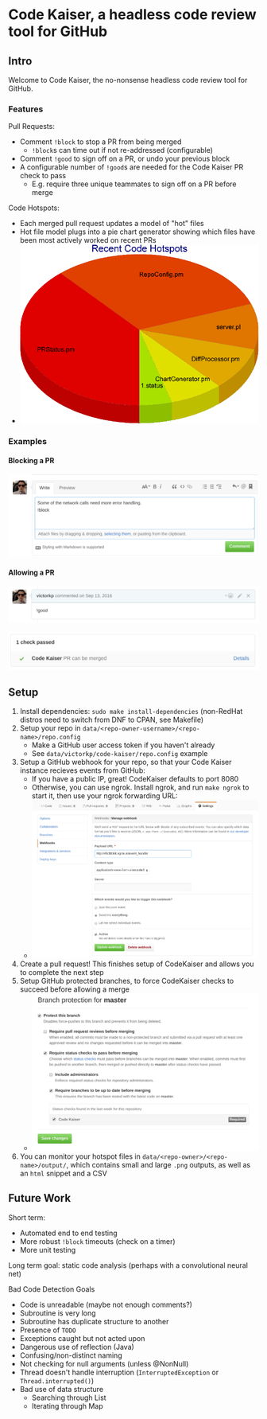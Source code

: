 # Code Kaiser, a headless code review tool for GitHub

## Intro

Welcome to Code Kaiser, the no-nonsense headless code review tool for GitHub.

### Features
Pull Requests:
  - Comment `!block` to stop a PR from being merged
      - `!block`s can time out if not re-addressed (configurable)
  - Comment `!good` to sign off on a PR, or undo your previous block
  - A configurable number of `!good`s are needed for the Code Kaiser PR check to pass
    - E.g. require three unique teammates to sign off on a PR before merge

Code Hotspots:
  - Each merged pull request updates a model of "hot" files
  - Hot file model plugs into a pie chart generator showing which files have been most actively worked on recent PRs
  - ![Example hotspots of this repo](data/victorkp/code-kaiser/output/hotspots.png)

### Examples

#### Blocking a PR ###
![Blocking comment](readme/block.png)


#### Allowing a PR ###
![Good comment](readme/good.png)

![Merge Allowed](readme/merge-allowed.png)

## Setup ##

1. Install dependencies: `sudo make install-dependencies` (non-RedHat distros need to switch from DNF to CPAN, see Makefile)
2. Setup your repo in `data/<repo-owner-username>/<repo-name>/repo.config`
   - Make a GitHub user access token if you haven't already
   - See `data/victorkp/code-kaiser/repo.config` example
3. Setup a GitHub webhook for your repo, so that your Code Kaiser instance recieves events from GitHub:
   - If you have a public IP, great! CodeKaiser defaults to port 8080
   - Otherwise, you can use ngrok. Install ngrok, and run `make ngrok` to start it, then use your ngrok forwarding URL:
   - ![Webhook Setup](readme/webhook.png)
4. Create a pull request! This finishes setup of CodeKaiser and allows you to complete the next step
5. Setup GitHub protected branches, to force CodeKaiser checks to succeed before allowing a merge
   - ![Protected Branch Setup](readme/protected-branch.png)
6. You can monitor your hotspot files in `data/<repo-owner>/<repo-name>/output/`, which contains small and large `.png` outputs, as well as an `html` snippet and a CSV

## Future Work

Short term:
  - Automated end to end testing
  - More robust `!block` timeouts (check on a timer)
  - More unit testing

Long term goal: static code analysis (perhaps with a convolutional neural net) 

Bad Code Detection Goals
  - Code is unreadable (maybe not enough comments?)
  - Subroutine is very long
  - Subroutine has duplicate structure to another
  - Presence of `TODO`
  - Exceptions caught but not acted upon
  - Dangerous use of reflection (Java)
  - Confusing/non-distinct naming
  - Not checking for null arguments (unless @NonNull)
  - Thread doesn't handle interruption (`InterruptedException` or `Thread.interrupted()`)
  - Bad use of data structure
    - Searching through List
    - Iterating through Map

